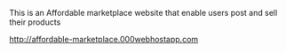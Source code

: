 This is an Affordable marketplace website that enable users post and sell their products

http://affordable-marketplace.000webhostapp.com
